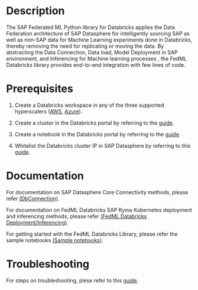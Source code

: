 # **Description**

The SAP Federated ML Python library for Databricks applies the Data Federation architecture of SAP Datasphere for intelligently sourcing SAP as well as non-SAP data for Machine Learning experiments done in Databricks, thereby removing the need for replicating or moving the data. By abstracting the Data Connection, Data load, Model Deployment in SAP environment, and Inferencing for Machine learning processes , the FedML Databricks library provides end-to-end integration with few lines of code.

# **Prerequisites** 

1. Create a Databricks workspace in any of the three supported hyperscalers ([AWS](https://docs.databricks.com/administration-guide/account-settings-e2/workspaces.html), [Azure](https://learn.microsoft.com/en-us/azure/databricks/security/network/secure-cluster-connectivity#use-secure-cluster-connectivity)).

2. Create a cluster in the Databricks portal by referring to the [guide](https://learn.microsoft.com/en-us/azure/databricks/clusters/create-cluster). 

3. Create a notebook in the Databricks portal by referring to the [guide](https://learn.microsoft.com/en-us/azure/databricks/notebooks/notebooks-manage). 

4. Whitelist the Databricks cluster IP in SAP Datasphere by referring to this [guide](docs/whitelist_ip.md). 

# **Documentation**

For documentation on SAP Datasphere Core Connectivity methods, please refer [(DbConnection)](docs/dbconnection.md). 

For documentation on FedML Databricks SAP Kyma Kubernetes deployment and inferencing methods, please refer [(FedML Databricks Deployment/Inferencing)](docs/fedml_databricks.md).  

For getting started with the FedML Databricks Library, please refer the sample notebooks [(Sample notebooks)](./sample-notebooks).

# **Troubleshooting**

For steps on troubleshooting, plese refer to this [guide](docs/troubleshooting.md).